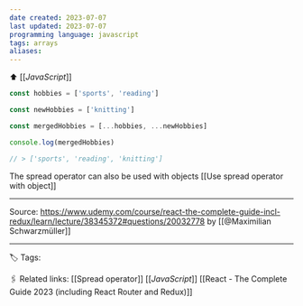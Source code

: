 ```yaml
---
date created: 2023-07-07
last updated: 2023-07-07
programming language: javascript
tags: arrays
aliases: 
---
```

⬆ [[_JavaScript_]]

```js
const hobbies = ['sports', 'reading']

const newHobbies = ['knitting']

const mergedHobbies = [...hobbies, ...newHobbies] 

console.log(mergedHobbies)

// > ['sports', 'reading', 'knitting']

```

The spread operator can also be used with objects [[Use spread operator with object]]

---

Source: https://www.udemy.com/course/react-the-complete-guide-incl-redux/learn/lecture/38345372#questions/20032778 by [[@Maximilian Schwarzmüller]]

---
🏷 Tags: 

🖇 Related links:
[[Spread operator]]
[[_JavaScript_]]
[[React - The Complete Guide 2023 (including React Router and Redux)]]

